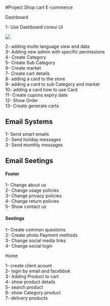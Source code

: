 

#Project Shop cart E-commerce

Dashboard

1- Use Dashboard coreui UI </br>

<img src="https://s2.gifyu.com/images/chrome-capture-1be670a8acb631057.gif">

2- adding multe language view and data </br>
3- Adding new admin with specific permissions </br>
4- Create Category </br>
5- Create Sub Category </br>
6- Create market </br>
7- Create cart details </br>
8- adding a card to the store </br>
9- adding a card to sub Category and market </br>
10- adding a card how to use Card </br>
11- Create cupons expiry date </br>
12- Show Order </br>
13- Create generate carts </br>

<h2>Email Systems</h2>

1- Send smart emails </br>
2- Send holiday messages </br>
3- Send monthly messages </br>

<h2>Email Seetings</h2>
<h4>Footer</h4>
1- Change about us </br>
2- Change usage policies</br>
3- Change privacy policies </br>
4- Change return policies </br>
5- Show contact us </br>

<h4>Seetings</h4>

1- Create common questions </br>
2- Create photo Payment methods </br>
3- Change social media links </br>
4- Change social login </br>


Home


1- create client acount </br>
2- login by email and facebbok </br>
3- Adding Product to cart </br>
4- show product details </br>
5- search product </br>
6- show Category product </br>
7- delivery products </br>



